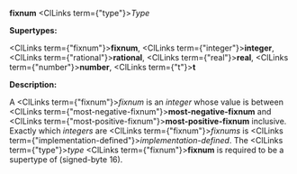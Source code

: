 **fixnum** <ClLinks  term={"type"}><i>Type</i></ClLinks> 



**Supertypes:** 



<ClLinks  term={"fixnum"}><b>fixnum</b></ClLinks>, <ClLinks  term={"integer"}><b>integer</b></ClLinks>, <ClLinks  term={"rational"}><b>rational</b></ClLinks>, <ClLinks  term={"real"}><b>real</b></ClLinks>, <ClLinks  term={"number"}><b>number</b></ClLinks>, <ClLinks  term={"t"}><b>t</b></ClLinks> 



**Description:** 



A <ClLinks  term={"fixnum"}><i>fixnum</i></ClLinks> is an *integer* whose value is between <ClLinks  term={"most-negative-fixnum"}><b>most-negative-fixnum</b></ClLinks> and <ClLinks  term={"most-positive-fixnum"}><b>most-positive-fixnum</b></ClLinks> inclusive. Exactly which *integers* are <ClLinks  term={"fixnum"}><i>fixnums</i></ClLinks> is <ClLinks  term={"implementation-defined"}><i>implementation-defined</i></ClLinks>. The <ClLinks  term={"type"}><i>type</i></ClLinks> <ClLinks  term={"fixnum"}><b>fixnum</b></ClLinks> is required to be a supertype of (signed-byte 16). 







 



 



